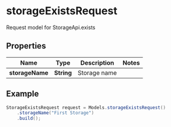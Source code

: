 # storageExistsRequest

Request model for StorageApi.exists

## Properties

Name | Type | Description | Notes
---- | ---- | ----------- | -----
**storageName** | **String**| Storage name |

## Example
```java
StorageExistsRequest request = Models.storageExistsRequest()
    .storageName("First Storage")
    .build();
```

